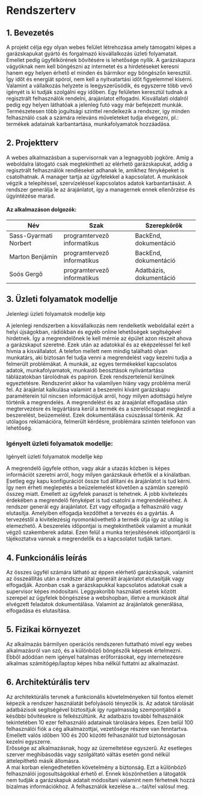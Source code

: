 # Rendszerterv

## 1. Bevezetés
A projekt célja egy olyan webes felület létrehozása amely támogatni képes a garázskapukat gyártó és forgalmazó kisvállalkozás üzleti folyamatait. Emellet pedig ügyfélkörének bővítésére is lehetősége nyílik. A garázskapura vágyóknak nem kell böngészni az internetet és a hirdetéseket keresni hanem egy helyen érhető el minden és bármikor egy böngészőn keresztül. Így időt és energiát spórol, nem kell a nyitvatartási időt figyelemmel kísérni. Valamint a vállalkozás helyzete is leegyszerűsödik, és egyszerre több vevő igényét is ki tudják szolgálni egy időben. Egy felületen keresztül tudnak a regisztrált felhasználók rendelni, árajánlatot elfogadni. Kisvállalati oldalról pedig egy helyen láthatóak a jelenleg futó vagy már befejezett munkák. Természetesen több jogultsági szinttel rendelkezik a rendszer, így minden felhasználó csak a számára releváns műveleteket tudja elvégezni, pl.: termékek adatainak karbantartása, munkafolyamatok hozzáadása.

## 2. Projektterv
A webes alkalmazásban a supervisornak van a legnagyobb jogköre. Amíg a weboldalra látogató csak megtekintheti az elérhető garázskapukat, addig a regisztrált felhasználók rendléseket adhanak le, amikhez fényképeket is csatolhatnak. A manager tartja az ügyfelekkel a kapcsolatot. A munkások végzik a telepítéssel, szervízeléssel kapcsolatos adatok karbantartásást. A rendszer generálja le az árajánlatot, így a managernek ennek ellenőrzése és ügyintézése marad.

#### Az alkalmazáson dolgozók:
|    Név      | Szak |  Szerepkörök |
| ----------- | ----------- | ----------- |
| Sass-Gyarmati Norbert | programtervező informatikus | BackEnd, dokumentáció |
| Marton Benjámin | programtervező informatikus | BackEnd, dokumentáció |
| Soós Gergő | programtervező informatikus |  Adatbázis, dokumentáció |

## 3. Üzleti folyamatok modellje
Jelenlegi üzleti folyamatok modellje kép

A jelenlegi rendszerben a kisvállalkozás nem rendelketik weboldallal ezért a helyi újságokban, rádiókban és egyéb online lehetőségek segítségével hirdetnek. Így a megrendelőnek le kell mérnie az épület azon részeit ahova a garázskaput szeretné. Ezek után az adatokkal és az eképzeléssel fel kell hívnia a kisvállalatot. A telefon mellett nem mindig található olyan munkatárs, aki biztosan fel tudja venni a megrendelést vagy kezelni tudja a felmerült problémákat. A munkák, az egyes termékekkel kapcsolatos adatok, munkafolyamatok, munkaidő beosztások nyilvántartása táblázatokban tárolódnak és papíron. Ezek rendszertelenül kerülnek egyeztetésre. Rendszerint akkor ha valamilyen hiány vagy probléma merül fel. Az árajánlat kalkulása valamint a beszerelni kívánt garázskapu paraméterein túl nincsen információjuk arról, hogy milyen adottságú helyre történik a megrendelés. A megrendelést és az áraajánlat elfogadása után megtervezésre és legyártásra kerül a termék és a szerelőcsapat megkezdi a beszerelést, beüzemelést. Ezek dokumentálása csúszással történik. Az utólagos reklamációra, felmerült kérdésre, problémára szintén telefonon van lehetőség.

### Igényelt üzleti folyamatok modellje:
Igényelt üzleti folyamatok modellje kép

A megrendelő ügyfele otthon, vagy akár a utazás közben is képes információt szeretni arról, hogy milyen garázskauk érhetők el a kínálatban. Esetleg egy kapu konfigurációt össze tud állítani és árajánlatot is tud kérni.  Így nem érheti meglepetés a beüzelemelést követően a számlán szereplő összeg miatt. Emellett az ügyfelek panaszt is tehetnek. A jobb kivitelezés érdekében a megrendelő fényképet is tud csatolni a megrendeléséhez. A rendszer generál egy árajánlatot. Ezt vagy elfogadja a felhasználó vagy elutasítja. Amelyiben elfogadja kezdőthet a tervezés és a gyártás. A tervezéstől a kivitelezésig nyomonkövethető a termék útja így az utólag is elemezhető. A beszerelés időpontjai is megtekinthetőek valamint a munkát végző szakemberek adatai. Ezen felül a munka terjesítésének időpontjáról is tájékoztatva vannak a megrendelők és a kapcsolatot tudják tartani.

## 4. Funkcionális leírás
Az összes ügyfél számára látható az éppen elérhető garázskapuk, valamint az összeállítás után a rendszer által generált árajánlatot elutasítják vagy elfogadják. Azonban csak a garázskapukkal kapcsolatos adatokat csak a supervisor képes módosítani. Leggyakoribb használati esetek között szerepel az ügyfelek böngészése a webshopban, illetve a munkások által elvégzett feladatok dokumentálása. Valamint az árajánlatok generálása, elfogadása és elutasítása.

## 5. Fizikai környezet
Az alkalmazás bármilyen operációs rendszeren futtatható mivel egy webes alkalmazásról van szó, és a különböző böngészők képesek értelmezni. Ebből adódóan nem igényel hatalmas erőforrásokat, egy internetezésre alkalmas számitógép/laptop képes hiba nélkül futtatni az alkalmazást.

## 6. Architektúrális terv

Az architektúrális tervnek a funkcionális követelményeken túl fontos elemét képezik a rendszer használatát befolyásoló tényezők is. Az adatok tárolását adatbázisok segítségével 
biztosítjuk így rugalmasság szempontjából a későbbi bővítésekre is felkészültünk. Az adatbázis további felhasználók tekintetében 10 ezer felhasználó adatainak tárolására képes. Ezen belül 100 felhasználói fiók a cég alkalmazottjai, vezetősége részére van fenntartva. Emellett valós időben 100 és 200 közötti felhasználót tud biztonságosan kezelni egyszerre.</br>
Erőssége az alkalmazásnak, hogy az üzemeltetése egyszerű. Az esetleges szerver meghibásodás vagy szolgáltató váltás esetén gond nélkül áttelepíthető másik állomásra.</br>
A mai korban elengedhetetlen követelmény a biztonság. Ezt a különböző felhasználói jogosultságokkal érhető el. Ennek köszönhetően a látogatók nem tudják a garázskapuk adatait módosítani valamint nem férhetnek hozzá bizalmas információkhoz. A felhasználók kezelése a...-tal/tel valósul meg.
